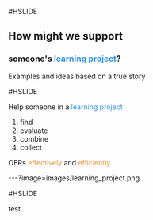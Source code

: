 #HSLIDE

## How might we support
### someone's <span style="color:#3694e4">learning project</span>?

Examples and ideas based on a true story

#HSLIDE

Help someone in a <span style="color:#3694e4">learning project</span>
1. find
2. evaluate
3. combine
4. collect

OERs <span style="color:#e49436">effectively</span> and <span style="color:#e49436">efficiently</span>


---?image=images/learning_project.png

#HSLIDE

test
